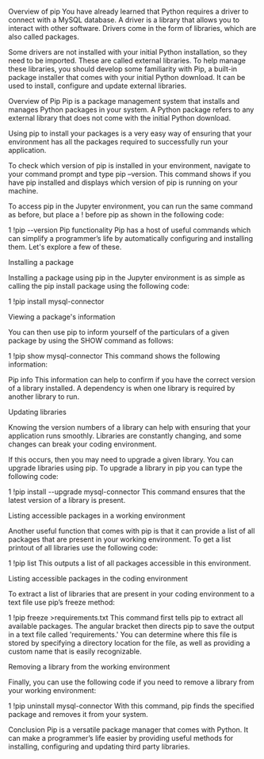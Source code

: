 Overview of pip
You have already learned that Python requires a driver to connect with a MySQL database. A driver is a library that allows you to interact with other software. Drivers come in the form of libraries, which are also called packages. 

Some drivers are not installed with your initial Python installation, so they need to be imported. These are called external libraries. To help manage these libraries, you should develop some familiarity with Pip, a built-in package installer that comes with your initial Python download. It can be used to install, configure and update external libraries.

 

Overview of Pip
Pip is a package management system that installs and manages Python packages in your system. A Python package refers to any external library that does not come with the initial Python download. 

Using pip to install your packages is a very easy way of ensuring that your environment has all the packages required to successfully run your application. 

To check which version of pip is installed in your environment, navigate to your command prompt and type pip –version. This command shows if you have pip installed and displays which version of pip is running on your machine. 

To access pip in the Jupyter environment, you can run the same command as before, but place a ! before pip as shown in the following code: 

1
!pip --version
Pip functionality
Pip has a host of useful commands which can simplify a programmer’s life by automatically configuring and installing them. Let's explore a few of these.


Installing a package

Installing a package using pip in the Jupyter environment is as simple as calling the pip install package using the following code:

1
!pip install mysql-connector

Viewing a package's information

You can then use pip to inform yourself of the particulars of a given package by using the SHOW command as follows:

1
!pip show mysql-connector
This command shows the following information:

Pip info
This information can help to confirm if you have the correct version of a library installed. A dependency is when one library is required by another library to run.

 

Updating libraries

Knowing the version numbers of a library can help with ensuring that your application runs smoothly. Libraries are constantly changing, and some changes can break your coding environment. 

If this occurs, then you may need to upgrade a given library. You can upgrade libraries using pip. To upgrade a library in pip you can type the following code:

1
!pip install --upgrade mysql-connector
This command ensures that the latest version of a library is present. 

 

Listing accessible packages in a working environment

Another useful function that comes with pip is that it can provide a list of all packages that are present in your working environment. To get a list printout of all libraries use the following code:

1
!pip list
This outputs a list of all packages accessible in this environment.

 

Listing accessible packages in the coding environment

To extract a list of libraries that are present in your coding environment to a text file use pip’s freeze method: 

1
!pip freeze >requirements.txt
This command first tells pip to extract all available packages. The angular bracket then directs pip to save the output in a text file called 'requirements.' You can determine where this file is stored by specifying a directory location for the file, as well as providing a custom name that is easily recognizable.

 

Removing a library from the working environment 

Finally, you can use the following code if you need to remove a library from your working environment:

1
!pip uninstall mysql-connector
With this command, pip finds the specified package and removes it from your system.

 

Conclusion
Pip is a versatile package manager that comes with Python. It can make a programmer’s life easier by providing useful methods for installing, configuring and updating third party libraries. 
